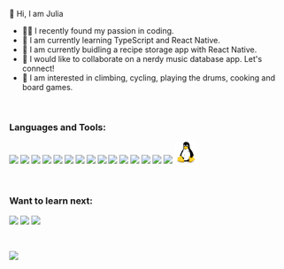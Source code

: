 👋 Hi, I am Julia
- 👩‍💻️  I recently found my passion in coding.
- 🌱  I am currently learning TypeScript and React Native.
- 🔭  I am currently buidling a recipe storage app with React Native.
- 👯  I would like to collaborate on a nerdy music database app. Let's connect!
- 👀  I am interested in climbing, cycling, playing the drums, cooking and board games.
<br>

<h3>Languages and Tools:</h3>
<p>
  <img src="https://cdn.jsdelivr.net/gh/devicons/devicon/icons/html5/html5-original-wordmark.svg" height=40px />
  <img src="https://cdn.jsdelivr.net/gh/devicons/devicon/icons/css3/css3-original-wordmark.svg" height=40px />
  <img src="https://cdn.jsdelivr.net/gh/devicons/devicon/icons/sass/sass-original.svg" height=40px height=40px />
  <img src="https://cdn.jsdelivr.net/gh/devicons/devicon/icons/bootstrap/bootstrap-original.svg" height=40px />
  <img src="https://cdn.jsdelivr.net/gh/devicons/devicon/icons/javascript/javascript-original.svg" height=40px />
  <img src="https://cdn.jsdelivr.net/gh/devicons/devicon/icons/react/react-original.svg" height=40px />
  <img src="https://github.com/JuliaKleber/JuliaKleber/assets/142741980/ff6baf72-698b-4733-98c5-30e6b68193cc" height=40px />
  <img src="https://cdn.jsdelivr.net/gh/devicons/devicon/icons/ruby/ruby-original.svg" height=40px />
  <img src="https://cdn.jsdelivr.net/gh/devicons/devicon/icons/rails/rails-plain-wordmark.svg" height=40px />
  <img src="https://cdn.jsdelivr.net/gh/devicons/devicon/icons/postgresql/postgresql-original.svg" height=40px />
  <img src="https://cdn.jsdelivr.net/gh/devicons/devicon/icons/git/git-original.svg" height=40px />
  <img src="https://cdn.jsdelivr.net/gh/devicons/devicon/icons/github/github-original.svg" height=40px />
  <img src="https://cdn.jsdelivr.net/gh/devicons/devicon/icons/heroku/heroku-original.svg" height=40px />
  <img src="https://cdn.jsdelivr.net/gh/devicons/devicon/icons/firebase/firebase-plain.svg" height=40px />
  <img src="https://cdn.jsdelivr.net/gh/devicons/devicon/icons/vscode/vscode-original.svg" height=40px />
  <img src="https://raw.githubusercontent.com/devicons/devicon/master/icons/linux/linux-original.svg" height=40px />
</p>
<br>

<h3>Want to learn next:</h3>
<p>
  <img src="https://cdn.jsdelivr.net/gh/devicons/devicon/icons/typescript/typescript-original.svg" height=40px />
  <img src="https://cdn.jsdelivr.net/gh/devicons/devicon/icons/nestjs/nestjs-plain.svg" height=40px />
  <img src="https://cdn.jsdelivr.net/gh/devicons/devicon/icons/tailwindcss/tailwindcss-plain.svg" height=40px />
</p>

<br>

<p><img align="left" src="https://github-readme-stats.vercel.app/api?username=juliakleber&show_icons=true&locale=en" /></p>
